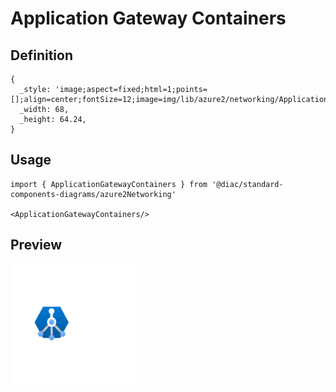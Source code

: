 # Application Gateway Containers

## Definition

```
{
  _style: 'image;aspect=fixed;html=1;points=[];align=center;fontSize=12;image=img/lib/azure2/networking/Application_Gateway_Containers.svg;strokeColor=none;',
  _width: 68,
  _height: 64.24,
}
```

## Usage

```
import { ApplicationGatewayContainers } from '@diac/standard-components-diagrams/azure2Networking'

<ApplicationGatewayContainers/>
```

## Preview

<img src="./application-gateway-containers.png" width="200"/>
